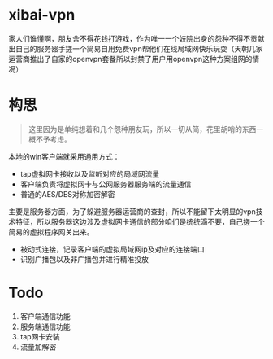 # xibai-vpn
家人们谁懂啊，朋友舍不得花钱打游戏，作为唯一一个妓院出身的怨种不得不贡献出自己的服务器手搓一个简易自用免费vpn帮他们在线局域网快乐玩耍（天朝几家运营商推出了自家的openvpn套餐所以封禁了用户用openvpn这种方案组网的情况）
# 构思
>这里因为是单纯想着和几个怨种朋友玩，所以一切从简，花里胡哨的东西一概不予考虑。

本地的win客户端就采用通用方式：
+ tap虚拟网卡接收以及监听对应的局域网流量
+ 客户端负责将虚拟网卡与公网服务器服务端的流量通信
+ 普通的AES/DES对称加密解密

主要是服务器方面，为了躲避服务器运营商的查封，所以不能留下太明显的vpn技术特征，所以服务器这边涉及虚拟网卡通信的部分咱们是统统滴不要，自己搓一个简易的虚拟程序网关出来。
+ 被动式连接，记录客户端的虚拟局域网ip及对应的连接端口
+ 识别广播包以及非广播包并进行精准投放

# Todo
1. 客户端通信功能
2. 服务端通信功能
3. tap网卡安装
4. 流量加解密
